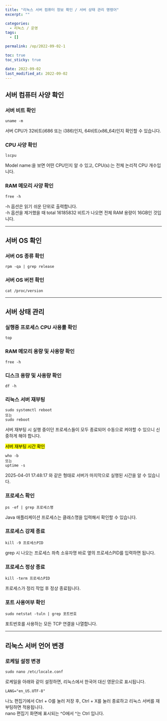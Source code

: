 ```yaml
---
title: "리눅스 서버 컴퓨터 정보 확인 / 서버 상태 관리 명령어"
excerpt: ""

categories:
  - 리눅스 / 운영
tags:
  - []

permalink: /op/2022-09-02-1

toc: true
toc_sticky: true

date: 2022-09-02
last_modified_at: 2022-09-02
---
```


## 서버 컴퓨터 사양 확인

### 서버 비트 확인
```
uname -m
```
서버 CPU가 32비트(i686 또는 i386)인지, 64비트(x86_64)인지 확인할 수 있습니다.

### CPU 사양 확인
```
lscpu
```
Model name:을 보면 어떤 CPU인지 알 수 있고, CPU(s):는 전체 논리적 CPU 개수입니다.

### RAM 메모리 사양 확인
```
free -h
```
-h 옵션은 읽기 쉬운 단위로 출력합니다.  
-h 옵션을 제거했을 때 total 16185832 비트가 나오면 전체 RAM 용량이 16GB인 것입니다.

---

## 서버 OS 확인

### 서버 OS 종류 확인
```
rpm -qa | grep release
```

### 서버 OS 버전 확인
```
cat /proc/version
```

---

## 서버 상태 관리

### 실행중 프로세스 CPU 사용률 확인
```
top
```

### RAM 메모리 용량 및 사용량 확인
```
free -h
```

### 디스크 용량 및 사용량 확인
```
df -h
```

### 리눅스 서버 재부팅
```
sudo systemctl reboot
또는
sudo reboot
```
서버 재부팅 시 실행 중이던 프로세스들이 모두 종료되어 수동으로 켜야할 수 있으니 신중하게 해야 합니다.

<mark>서버 재부팅 시간 확인</mark>
```
who -b
또는
uptime -s
```
2025-04-01 17:48:17 와 같은 형태로 서버가 마지막으로 실행된 시간을 알 수 있습니다.

### 프로세스 확인
```
ps -ef | grep 프로세스명
```
Java 애플리케이션 프로세스는 클래스명을 입력해서 확인할 수 있습니다.

### 프로세스 강제 종료
```
kill -9 프로세스PID
```
grep 시 나오는 프로세스 좌측 소유자명 바로 옆의 프로세스PID를 입력하면 됩니다.

### 프로세스 정상 종료
```
kill -term 프로세스PID
```
프로세스가 정리 작업 후 정상 종료됩니다.

### 포트 사용여부 확인
```
sudo netstat -tuln | grep 포트번호
```
포트번호를 사용하는 모든 TCP 연결을 나열합니다.

---

## 리눅스 서버 언어 변경

### 로케일 설정 변경
```
sudo nano /etc/locale.conf
```
로케일을 아래와 같이 설정하면, 리눅스에서 한국어 대신 영문으로 표시됩니다.
```
LANG="en_US.UTF-8"
```
나노 편집기에서 Ctrl + O를 눌러 저장 후, Ctrl + X를 눌러 종료하고 리눅스 서버를 재부팅하면 적용됩니다.  
nano 편집기 화면에 표시되는 ^O에서 ^는 Ctrl 입니다.